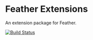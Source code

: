 # Feather Extensions

An extension package for Feather.

[![Build Status](https://travis-ci.org/featherforums/extensions.png)](https://travis-ci.org/featherforums/extensions)